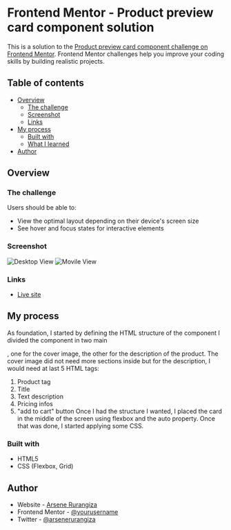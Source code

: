 # Frontend Mentor - Product preview card component solution

This is a solution to the [Product preview card component challenge on Frontend Mentor](https://www.frontendmentor.io/challenges/product-preview-card-component-GO7UmttRfa). Frontend Mentor challenges help you improve your coding skills by building realistic projects. 

## Table of contents

- [Overview](#overview)
  - [The challenge](#the-challenge)
  - [Screenshot](#screenshot)
  - [Links](#links)
- [My process](#my-process)
  - [Built with](#built-with)
  - [What I learned](#what-i-learned)
- [Author](#author)

## Overview

### The challenge

Users should be able to:

- View the optimal layout depending on their device's screen size
- See hover and focus states for interactive elements

### Screenshot

![Desktop View](./screemshots/desktop-view.jpg)
![Movile View](./screemshots/mobile-view.jpg)

### Links

- [Live site](https://rurangiza.github.io/playground/Frontend_master/product-card/index.html)

## My process
As foundation, I started by defining the HTML structure of the component
I divided the component in two main <div>, one for the cover image, the other for the description of the product. 
The cover image did not need more sections inside but for the description, I would need at last 5 HTML tags:
1. Product tag
2. Title
3. Text description
4. Pricing infos
5. "add to cart" button
Once I had the structure I wanted, I placed the card in the middle of the screen using flexbox and the auto property.
Once that was done, I started applying some CSS.

### Built with

- HTML5
- CSS (Flexbox, Grid)

## Author

- Website - [Arsene Rurangiza](https://www.your-site.com)
- Frontend Mentor - [@yourusername](https://www.frontendmentor.io/profile/yourusername)
- Twitter - [@arsenerurangiza](https://www.twitter.com/yourusername)
